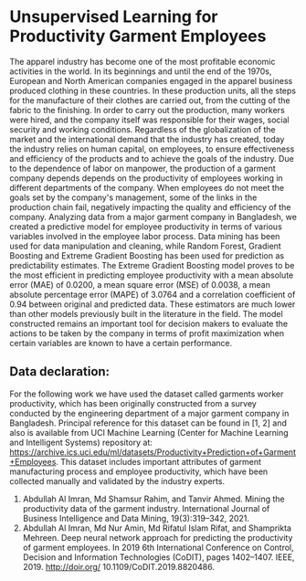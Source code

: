 # Unsupervised Learning for Productivity Garment Employees

The apparel industry has become one of the most profitable economic activities in the world. In its beginnings and until the end of the 1970s, European and North American companies engaged in the apparel business produced clothing in these countries. In these production units, all the steps for the manufacture of their clothes are carried out, from the cutting of the fabric to the finishing. In order to carry out the production, many workers were hired, and the company itself was responsible for their wages, social security and working conditions. Regardless of the globalization of the market and the international demand that the industry has created, today the industry relies on human capital, on employees, to ensure effectiveness and efficiency of the products and to achieve the goals of the industry. Due to the dependence of labor on manpower, the production of a garment company depends depends on the productivity of employees working in different departments of the company. When employees do not meet the goals set by the company's management, some of the links in the production chain fail, negatively impacting the quality and efficiency of the company. Analyzing data from a major garment company in Bangladesh, we created a predictive model for employee productivity in terms of various variables involved in the employee labor process. Data mining has been used for data manipulation and cleaning, while Random Forest, Gradient Boosting and Extreme Gradient Boosting has been used for prediction as predictability estimates. The Extreme Gradient Boosting model proves to be the most efficient in predicting employee productivity with a mean absolute error (MAE) of 0.0200, a mean square error (MSE) of 0.0038, a mean absolute percentage error (MAPE) of 3.0764 and a correlation coefficient of 0.94 between original and predicted data. These estimators are much lower than other models previously built in the literature in the field. The model constructed remains an important tool for decision makers to evaluate the actions to be taken by the company in terms of profit maximization when certain variables are known to have a certain performance.

## Data declaration:
For the following work we have used the dataset called garments worker productivity, which has been originally constructed from a survey conducted by the engineering department of a major garment company in Bangladesh. Principal reference for this dataset can be found in [1, 2] and also is available from UCI Machine Learning (Center for Machine Learning and Intelligent Systems) repository at: https://archive.ics.uci.edu/ml/datasets/Productivity+Prediction+of+Garment+Employees. This dataset includes important attributes of garment manufacturing process and employee productivity, which have been collected manually and validated by the industry experts.

1. Abdullah Al Imran, Md Shamsur Rahim, and Tanvir Ahmed. Mining the productivity data of the garment industry. International Journal of Business Intelligence and Data Mining, 19(3):319–342, 2021.
2. Abdullah Al Imran, Md Nur Amin, Md Rifatul Islam Rifat, and Shamprikta Mehreen. Deep neural network approach for predicting the productivity of garment employees. In 2019 6th International Conference on Control, Decision and Information Technologies (CoDIT), pages 1402–1407. IEEE, 2019. http://doir.org/
10.1109/CoDIT.2019.8820486.
